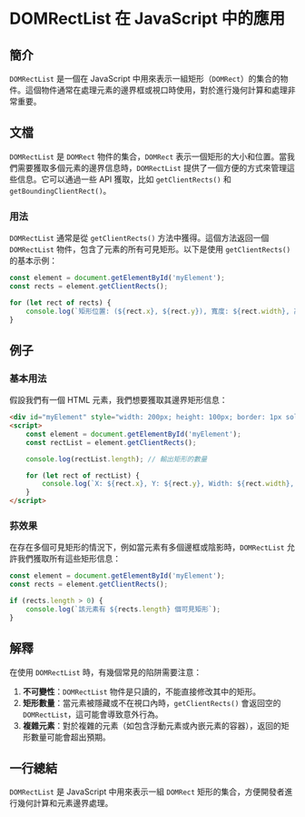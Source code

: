 <!--
Meta Description: # DOMRectList 在 JavaScript 中的應用 ## 簡介 `DOMRectList` 是一個在 JavaScript 中用來表示一組矩形（`DOMRect`）的集合的物件。這個物件通常在處理元素的邊界框或視口時使用，對於進行幾何計算和處理非常重要。 ## 文檔 `DOMRectLi...
Meta Keywords: domrectlist, rect, getclientrects, const, element
-->

# DOMRectList 在 JavaScript 中的應用

## 簡介
`DOMRectList` 是一個在 JavaScript 中用來表示一組矩形（`DOMRect`）的集合的物件。這個物件通常在處理元素的邊界框或視口時使用，對於進行幾何計算和處理非常重要。

## 文檔
`DOMRectList` 是 `DOMRect` 物件的集合，`DOMRect` 表示一個矩形的大小和位置。當我們需要獲取多個元素的邊界信息時，`DOMRectList` 提供了一個方便的方式來管理這些信息。它可以通過一些 API 獲取，比如 `getClientRects()` 和 `getBoundingClientRect()`。

### 用法
`DOMRectList` 通常是從 `getClientRects()` 方法中獲得。這個方法返回一個 `DOMRectList` 物件，包含了元素的所有可見矩形。以下是使用 `getClientRects()` 的基本示例：

```javascript
const element = document.getElementById('myElement');
const rects = element.getClientRects();

for (let rect of rects) {
    console.log(`矩形位置: (${rect.x}, ${rect.y}), 寬度: ${rect.width}, 高度: ${rect.height}`);
}
```

## 例子
### 基本用法
假設我們有一個 HTML 元素，我們想要獲取其邊界矩形信息：

```html
<div id="myElement" style="width: 200px; height: 100px; border: 1px solid black;"></div>
<script>
    const element = document.getElementById('myElement');
    const rectList = element.getClientRects();

    console.log(rectList.length); // 輸出矩形的數量

    for (let rect of rectList) {
        console.log(`X: ${rect.x}, Y: ${rect.y}, Width: ${rect.width}, Height: ${rect.height}`);
    }
</script>
```

### 荪效果
在存在多個可見矩形的情況下，例如當元素有多個邊框或陰影時，`DOMRectList` 允許我們獲取所有這些矩形信息：

```javascript
const element = document.getElementById('myElement');
const rects = element.getClientRects();

if (rects.length > 0) {
    console.log(`該元素有 ${rects.length} 個可見矩形`);
}
```

## 解釋
在使用 `DOMRectList` 時，有幾個常見的陷阱需要注意：
1. **不可變性**：`DOMRectList` 物件是只讀的，不能直接修改其中的矩形。
2. **矩形數量**：當元素被隱藏或不在視口內時，`getClientRects()` 會返回空的 `DOMRectList`，這可能會導致意外行為。
3. **複雜元素**：對於複雜的元素（如包含浮動元素或內嵌元素的容器），返回的矩形數量可能會超出預期。

## 一行總結
`DOMRectList` 是 JavaScript 中用來表示一組 `DOMRect` 矩形的集合，方便開發者進行幾何計算和元素邊界處理。